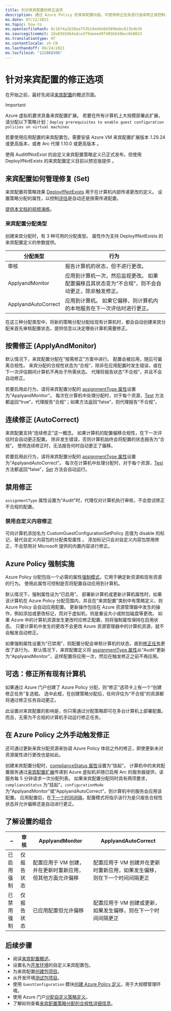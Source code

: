 ```yaml
---
title: 针对来宾配置的修正选项
description: 通过 Azure Policy 的来宾配置功能，可使用修正任务进行连续修正或控制。
ms.date: 07/12/2021
ms.topic: how-to
ms.openlocfilehash: 6c16f4a2b20ea753b1ded4e8d389babc613b4b36
ms.sourcegitcommit: 2da83b54b4adce2f9aeeed9f485bb3dbec6b8023
ms.translationtype: HT
ms.contentlocale: zh-CN
ms.lasthandoff: 08/24/2021
ms.locfileid: "122868306"
---
```

# <a name="remediation-options-for-guest-configuration"></a>针对来宾配置的修正选项

在开始之前，最好先阅读[来宾配置](../concepts/guest-configuration.md)的概述页面。

> [!IMPORTANT]
> Azure 虚拟机要求具备来宾配置扩展。 若要在所有计算机上大规模部署此扩展，请分配以下策略计划：`Deploy prerequisites to enable guest configuration policies on
> virtual machines`
> 
> 若要使用应用配置的来宾配置包，需要安装 Azure VM 来宾配置扩展版本 1.29.24 或更高版本，或者 Arc 代理 1.10.0 或更高版本 。
>
> 使用 AuditIfNotExist 的自定义来宾配置策略定义已正式发布，但使用 DeployIfNotExists 的来宾配置定义目前以预览版提供  。

## <a name="how-remediation-set-is-managed-by-guest-configuration"></a>来宾配置如何管理修复 (Set)

来宾配置将策略效果 [DeployIfNotExists](../concepts/effects.md#deployifnotexists) 用于在计算机内部传递更改的定义。
设置策略分配的属性，以控制[评估](../concepts/effects.md#deployifnotexists-evaluation)是自动还是按需传递配置。

[提供本文档的视频演练](https://youtu.be/rjAk1eNmDLk)。

### <a name="guest-configuration-assignment-types"></a>来宾配置分配类型

创建来宾分配时，有 3 种可用的分配类型。
属性作为支持 DeployIfNotExists 的来宾配置定义的参数提供。

| 分配类型 | 行为 |
|-|-|
| 审核 | 报告计算机的状态，但不进行更改。 |
| ApplyandMonitor | 应用到计算机一次，然后监视更改。 如果配置偏移且其状态变为“不合规”，则不会自动更正，除非触发修正。 |
| ApplyandAutoCorrect | 应用到计算机。 如果它偏移，则计算机内的本地服务在下一次评估时进行更正。 |

在这三种分配类型中，将新的策略分配分配给现有计算机时，都会自动创建来宾分配来首先审核配置状态，提供信息以决定哪些计算机需要修正。

## <a name="remediation-on-demand-applyandmonitor"></a>按需修正 (ApplyAndMonitor)

默认情况下，来宾配置分配在“按需修正”方案中进行。 配置会被应用，随后可偏离合规性。 来宾分配的合规性状态为“合规”，除非在应用配置时发生错误，或在下一次评估期间计算机不再处于所需状态。 代理将报告状态“不合规”，并且不会自动修正。

若要启用此行为，请将来宾配置分配的 [assignmentType 属性](/rest/api/guestconfiguration/guest-configuration-assignments/get#assignmenttype)设置为“ApplyandMonitor”。 每次在计算机中处理分配时，对于每个资源，[Test](/powershell/scripting/dsc/resources/get-test-set#test) 方法都返回“true”，代理报告“合规”；如果方法返回“false”，则代理报告“不合规”。

## <a name="continuous-remediation-autocorrect"></a>连续修正 (AutoCorrect)

来宾配置支持“连续修正”这一概念。 如果计算机的配置偏移合规性，在下一次评估时会自动更正配置。 除非发生错误，否则计算机始终会将配置的状态报告为“合规”。 使用连续修正时，无法报告何时自动更正了偏移。

若要启用此行为，请将来宾配置分配的 [assignmentType 属性](/rest/api/guestconfiguration/guest-configuration-assignments/get#assignmenttype)设置为“ApplyandAutoCorrect”。 每次在计算机中处理分配时，对于每个资源，[Test](/powershell/scripting/dsc/resources/get-test-set#test) 方法都返回“false”，[Set](/powershell/scripting/dsc/resources/get-test-set#set) 方法会自动运行。

## <a name="disable-remediation"></a>禁用修正

`assignmentType` 属性设置为“Audit”时，代理仅对计算机执行审核，不会尝试修正不合规的配置。

### <a name="disable-remediation-of-custom-content"></a>禁用自定义内容修正

可向计算机添加名为 CustomGuestConfigurationSetPolicy 且值为 disable 的标记，替代自定义内容包的分配类型属性 。 添加标记只会对自定义内容包禁用修正，不会禁用对 Microsoft 提供的内置内容进行修正。

## <a name="azure-policy-enforcement"></a>Azure Policy 强制实施

Azure Policy 分配包括一个必需的属性[强制模式](../concepts/assignment-structure.md#enforcement-mode)，它用于确定新资源和现有资源的行为。
使用此属性可控制是否将配置自动应用到计算机。

默认情况下，强制属性设为“已启用”。 部署新计算机或更新计算机属性时，如果该计算机在 Azure Policy 分配范围内，并且在“来宾配置”类别中有策略定义，则 Azure Policy 会自动应用配置。 更新操作包括在 Azure 资源管理器中发生的操作，例如添加或更改标记，而对于虚拟机，则是重设大小或附加磁盘等更改。 如果 Azure 中的计算机资源发生更改时应修正配置，则将强制属性保持在启用状态。 只要计算机中发生的更改不会更改 Azure 资源管理器中的计算机资源，就不会触发自动修正。

如果强制属性设置为“已禁用”，则配置分配会审核计算机的状态，直到[修正任务](../how-to/remediate-resources.md)更改了该行为。 默认情况下，来宾配置定义将 [assignmentType 属性](/rest/api/guestconfiguration/guest-configuration-assignments/get#assignmenttype)从“Audit”更新为“ApplyandMonitor”，这样配置将应用一次，然后在触发修正之前不再应用。

## <a name="optional-remediate-all-existing-machines"></a>可选：修正所有现有计算机

如果通过 Azure 门户创建了 Azure Policy 分配，则“修正”选项卡上有一个“创建修正任务”复选框。 选中此框，在创建策略分配后，任何评估为“不合规”的资源都将通过修正任务自动更正。

此设置对来宾配置的影响是，你只需通过分配策略即可在多台计算机上部署配置。 而且，无需为不合规的计算机手动运行修正任务。

## <a name="manually-trigger-remediation-outside-of-azure-policy"></a>在 Azure Policy 之外手动触发修正

还可通过更新来宾分配资源来协调 Azure Policy 体验之外的修正，即使更新未对资源属性进行更改也是如此。

创建来宾配置分配时，[complianceStatus 属性](/rest/api/guestconfiguration/guest-configuration-assignments/get#compliancestatus)设置为“挂起”。
计算机中的来宾配置服务通过[来宾配置扩展](../../../virtual-machines/extensions/guest-configuration.md)传递到 Azure 虚拟机并随已启用 Arc 的服务器提供，该服务每 5 分钟请求一次分配列表。
如果来宾配置分配同时具有两项要求，`complianceStatus` 为“挂起”，`configurationMode` 为“ApplyandMonitor”或“ApplyandAutoCorrect”，则计算机中的服务会应用该配置。 应用配置后，在[下一个时间间隔](./guest-configuration.md#validation-frequency)，配置模式将指示该行为是只报告合规性状态并允许偏移还是自动进行更正。

## <a name="understanding-combinations-of-settings"></a>了解设置的组合

|~| 审核 | ApplyandMonitor | ApplyandAutoCorrect |
|-|-|-|-|
| 已启用强制 | 仅报告状态 | 配置应用于 VM 创建，并在更新时重新应用，但其他方面允许偏移 | 配置应用于 VM 创建并在更新时重新应用，如果发生偏移，则在下一个时间间隔更正 |
| 已禁用强制 | 仅报告状态 | 已应用配置但允许偏移 | 配置应用于 VM 创建或更新，如果发生偏移，则在下一个时间间隔更正 |

## <a name="next-steps"></a>后续步骤

- 阅读[来宾配置概述](./guest-configuration.md)。
- 设置名为[开发环境](../how-to/guest-configuration-create-setup.md)的自定义来宾配置包。
- 为来宾配置[创建包项目](../how-to/guest-configuration-create.md)。
- 从开发环境[测试包项目](../how-to/guest-configuration-create-test.md)。
- 使用 `GuestConfiguration` 模块[创建 Azure Policy 定义](../how-to/guest-configuration-create-definition.md)，用于大规模管理环境。
- 使用 Azure 门户[分配自定义策略定义](../assign-policy-portal.md)。
- 了解如何查看[来宾配置策略分配的合规性详细信息](../how-to/determine-non-compliance.md#compliance-details-for-guest-configuration)。
